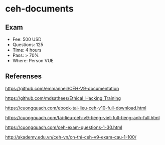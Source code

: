 # ceh-documents

## Exam
- Fee: 500 USD
- Questions: 125
- Time: 4 hours
- Pass: > 70%
- Where: Person VUE

## Referenses

https://github.com/emmanneil/CEH-V9-documentation

https://github.com/mdsathees/Ethical_Hacking_Training

https://cuongquach.com/ebook-tai-lieu-ceh-v10-full-download.html

https://cuongquach.com/tai-lieu-ceh-v9-tieng-viet-full-tieng-anh-full.html

https://cuongquach.com/ceh-exam-questions-1-30.html

http://akademy.edu.vn/ceh-vn/on-thi-ceh-v9-exam-cau-1-100/
